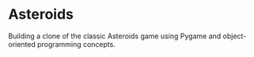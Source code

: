 # Asteroids
Building a clone of the classic Asteroids game using Pygame and object-oriented programming concepts.
